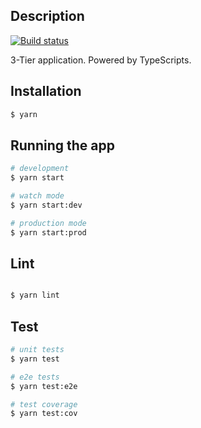 ## Description

[![Build status](https://ci.appveyor.com/api/projects/status/0faogmj4i13wrtdc?svg=true)](https://ci.appveyor.com/project/tmvan/green-bean-shop)

3-Tier application. Powered by TypeScripts.

## Installation

```bash
$ yarn
```

## Running the app

```bash
# development
$ yarn start

# watch mode
$ yarn start:dev

# production mode
$ yarn start:prod
```

## Lint

```bash

$ yarn lint

```

## Test

```bash
# unit tests
$ yarn test

# e2e tests
$ yarn test:e2e

# test coverage
$ yarn test:cov
```

